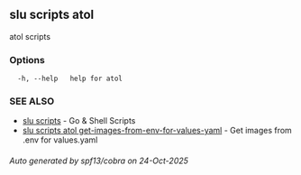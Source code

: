 ## slu scripts atol

atol scripts

### Options

```
  -h, --help   help for atol
```

### SEE ALSO

* [slu scripts](slu_scripts.md)	 - Go & Shell Scripts
* [slu scripts atol get-images-from-env-for-values-yaml](slu_scripts_atol_get-images-from-env-for-values-yaml.md)	 - Get images from .env for values.yaml

###### Auto generated by spf13/cobra on 24-Oct-2025
